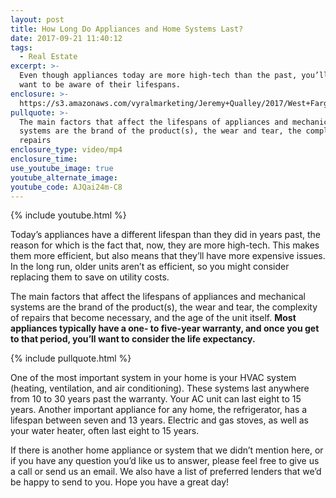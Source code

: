 ```yaml
---
layout: post
title: How Long Do Appliances and Home Systems Last?
date: 2017-09-21 11:40:12
tags:
  - Real Estate
excerpt: >-
  Even though appliances today are more high-tech than the past, you’ll still
  want to be aware of their lifespans.
enclosure: >-
  https://s3.amazonaws.com/vyralmarketing/Jeremy+Qualley/2017/West+Fargo+Real+Estate-+Appliance+Lifespans.mp4
pullquote: >-
  The main factors that affect the lifespans of appliances and mechanical
  systems are the brand of the product(s), the wear and tear, the complexity of
  repairs
enclosure_type: video/mp4
enclosure_time:
use_youtube_image: true
youtube_alternate_image:
youtube_code: AJQai24m-C8
---
```



{% include youtube.html %}

Today’s appliances have a different lifespan than they did in years past, the reason for which is the fact that, now, they are more high-tech. This makes them more efficient, but also means that they’ll have more expensive issues. In the long run, older units aren’t as efficient, so you might consider replacing them to save on utility costs.

The main factors that affect the lifespans of appliances and mechanical systems are the brand of the product(s), the wear and tear, the complexity of repairs that become necessary, and the age of the unit itself. **Most appliances typically have a one- to five-year warranty, and once you get to that period, you’ll want to consider the life expectancy.**

{% include pullquote.html %}

One of the most important system in your home is your HVAC system (heating, ventilation, and air conditioning). These systems last anywhere from 10 to 30 years past the warranty. Your AC unit can last eight to 15 years. Another important appliance for any home, the refrigerator, has a lifespan between seven and 13 years. Electric and gas stoves, as well as your water heater, often last eight to 15 years.

If there is another home appliance or system that we didn’t mention here, or if you have any question you’d like us to answer, please feel free to give us a call or send us an email. We also have a list of preferred lenders that we’d be happy to send to you. Hope you have a great day!